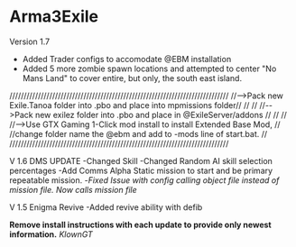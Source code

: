 # Arma3Exile
Version 1.7
- Added Trader configs to accomodate @EBM installation
- Added 5 more zombie spawn locations and attempted to center "No Mans Land" to cover entire, but only, the south east island.

/////////////////////////////////////////////////////////////////////////////
//-->Pack new Exile.Tanoa folder into .pbo and place into mpmissions folder//
//                                                                         //
//-->Pack new exilez folder into .pbo and place in @ExileServer/addons     //
//                                                                         //
//-->Use GTX Gaming 1-Click mod install to install Extended Base Mod,      //
//change folder name the @ebm and add to -mods line of start.bat.          //
/////////////////////////////////////////////////////////////////////////////

V 1.6
DMS UPDATE
-Changed Skill
-Changed Random AI skill selection percentages
-Add Comms Alpha Static mission to start and be primary repeatable mission.
-*Fixed Issue with config calling object file instead of mission file. Now calls mission file*

V 1.5
Enigma Revive
-Added revive ability with defib

**Remove install instructions with each update to provide only newest information.**
*KlownGT*
